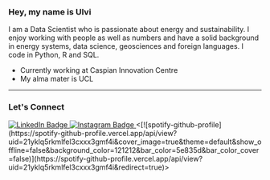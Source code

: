 ### Hey, my name is Ulvi

I am a Data Scientist who is passionate about energy and sustainability. I enjoy working with people as well as numbers and have a solid background in energy systems, data science, geosciences and foreign languages. I code in Python, R and SQL.

- Currently working at Caspian Innovation Centre
- My alma mater is UCL


---
### Let's Connect
<div id="badges">
  <a href="https://www.linkedin.com/in/ulvi">
    <img src="https://img.shields.io/badge/LinkedIn-blue" alt="LinkedIn Badge"/>
  </a>
  <a href="https://www.instagram.com/kultuhtu">
    <img src="https://img.shields.io/badge/Instagram-red" alt="Instagram Badge"/>
  </a>
  <[![spotify-github-profile](https://spotify-github-profile.vercel.app/api/view?uid=21yklq5rkmlfel3cxxx3gmf4i&cover_image=true&theme=default&show_offline=false&background_color=121212&bar_color=5e835d&bar_color_cover=false)](https://spotify-github-profile.vercel.app/api/view?uid=21yklq5rkmlfel3cxxx3gmf4i&redirect=true)>
  </a>
</div>



